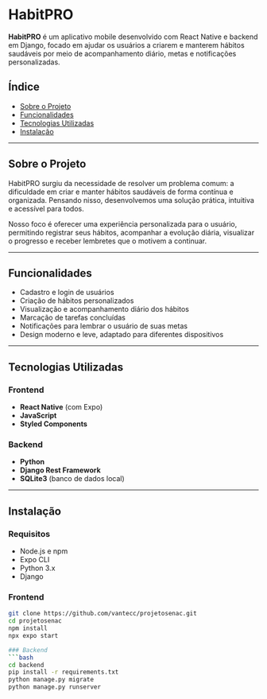 # HabitPRO

**HabitPRO** é um aplicativo mobile desenvolvido com React Native e backend em Django, focado em ajudar os usuários a criarem e manterem hábitos saudáveis por meio de acompanhamento diário, metas e notificações personalizadas.

## Índice

- [Sobre o Projeto](#sobre-o-projeto)
- [Funcionalidades](#funcionalidades)
- [Tecnologias Utilizadas](#tecnologias-utilizadas)
- [Instalação](#instalação)
---

## Sobre o Projeto

HabitPRO surgiu da necessidade de resolver um problema comum: a dificuldade em criar e manter hábitos saudáveis de forma contínua e organizada. Pensando nisso, desenvolvemos uma solução prática, intuitiva e acessível para todos.

Nosso foco é oferecer uma experiência personalizada para o usuário, permitindo registrar seus hábitos, acompanhar a evolução diária, visualizar o progresso e receber lembretes que o motivem a continuar.

---

## Funcionalidades

- Cadastro e login de usuários
- Criação de hábitos personalizados
- Visualização e acompanhamento diário dos hábitos
- Marcação de tarefas concluídas
- Notificações para lembrar o usuário de suas metas
- Design moderno e leve, adaptado para diferentes dispositivos

---

## Tecnologias Utilizadas

### Frontend
- **React Native** (com Expo)
- **JavaScript**
- **Styled Components**

### Backend
- **Python**
- **Django Rest Framework**
- **SQLite3** (banco de dados local)

---

## Instalação

### Requisitos
- Node.js e npm
- Expo CLI
- Python 3.x
- Django

### Frontend
```bash
git clone https://github.com/vantecc/projetosenac.git
cd projetosenac
npm install
npx expo start

### Backend
```bash
cd backend
pip install -r requirements.txt
python manage.py migrate
python manage.py runserver